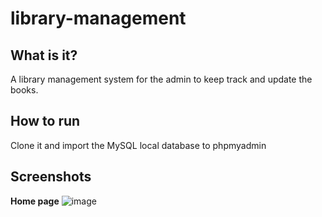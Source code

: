 # library-management
## What is it? 
A library management system for the admin to keep track and update the books. <br />

## How to run
Clone it and import the MySQL local database to phpmyadmin

## Screenshots
**Home page**
![image](https://user-images.githubusercontent.com/31901141/45889414-014eaa00-bd86-11e8-8d2e-91fa955be4de.png)

